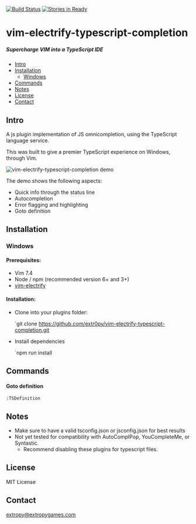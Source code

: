[![Build Status](https://travis-ci.org/extr0py/vim-electrify-typescript-completion.svg?branch=enable-travis-ci)](https://travis-ci.org/extr0py/vim-electrify-typescript-completion)
[![Stories in Ready](https://badge.waffle.io/extr0py/vim-electrify-typescript-completion.png?label=ready&title=Ready)](https://waffle.io/extr0py/vim-electrify-typescript-completion)
# vim-electrify-typescript-completion
##### Supercharge VIM into a TypeScript IDE

- [Intro](#intro)
- [Installation](#installation)
    - [Windows](#windows)
- [Commands](#commands)
- [Notes](#notes)
- [License](#license)
- [Contact](#contact)

Intro
------

A js plugin implementation of JS omnicompletion, using the TypeScript language service.

This was built to give a premier TypeScript experience on  Windows, through Vim.

![vim-electrify-typescript-completion demo](http://imgur.com/0Y3dvWB.gif)

The demo shows the following aspects:
- Quick info through the status line
- Autocompletion
- Error flagging and highlighting
- Goto definition

Installation
------------

### Windows

#### Prerequisites:
- Vim 7.4
- Node / npm (recommended version 6+ and 3+)
- [vim-electrify](https://github.com/extr0py/vim-electrify)

#### Installation:
- Clone into your plugins folder:

    `git clone https://github.com/extr0py/vim-electrify-typescript-completion.git

- Install dependencies

    `npm run install

Commands
--------

#### Goto definition

    :TSDefinition

Notes
-----
- Make sure to have a valid tsconfig.json or jsconfig.json for best results
- Not yet tested for compatibility with AutoComplPop, YouCompleteMe, or Syntastic.
    - Recommend disabling these plugins for typescript files.

License
-------

MIT License

Contact
-------

extropy@extropygames.com
